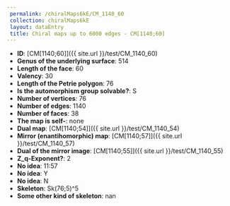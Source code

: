 ```yaml
--- 
 permalink: /chiralMaps6kE/CM_1140_60 
 collection: chiralMaps6kE
 layout: dataEntry
 title: Chiral maps up to 6000 edges - CM[1140;60]
---
```


- **ID**: [CM[1140;60]]({{ site.url }}/test/CM_1140_60)
- **Genus of the underlying surface**: 514
- **Length of the face**: 60
- **Valency**: 30
- **Length of the Petrie polygon**: 76
- **Is the automorphism group solvable?**: S
- **Number of vertices**: 76
- **Number of edges**: 1140
- **Number of faces**: 38
- **The map is self-**: none
- **Dual map**: [CM[1140;54]]({{ site.url }}/test/CM_1140_54)
- **Mirror (enantihomorphic) map**: [CM[1140;57]]({{ site.url }}/test/CM_1140_57)
- **Dual of the mirror image**: [CM[1140;55]]({{ site.url }}/test/CM_1140_55)
- **Z_q-Exponent?**: 2
- **No idea**:  11:57
- **No idea**: Y
- **No idea**: N
- **Skeleton**: Sk(76;5)^5
- **Some other kind of skeleton**: nan
